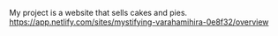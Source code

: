 My project is a website that sells cakes and pies. 
https://app.netlify.com/sites/mystifying-varahamihira-0e8f32/overview